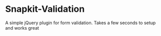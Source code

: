 # Snapkit-Validation
A simple jQuery plugin for form validation. Takes a few seconds to setup and works great
